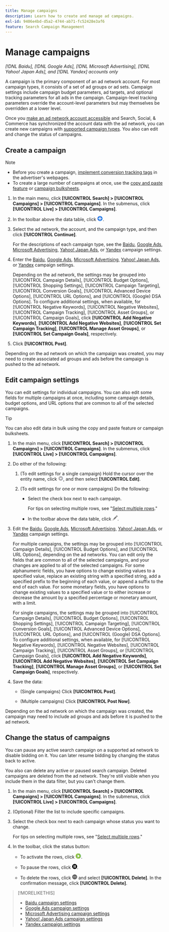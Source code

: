 ```yaml
---
title: Manage campaigns
description: Learn how to create and manage ad campaigns.
exl-id: 9406e4bd-d5a2-4744-ab71-fc52428e3af6
feature: Search Campaign Management
---
```

# Manage campaigns

*[!DNL Baidu], [!DNL Google Ads], [!DNL Microsoft Advertising], [!DNL Yahoo! Japan Ads], and [!DNL Yandex] accounts only*

A campaign is the primary component of an ad network account. For most campaign types, it consists of a set of ad groups or ad sets. Campaign settings include campaign budget parameters, ad targets, and optional tracking parameters for all ads in the campaign. Campaign-level tracking parameters override the account-level parameters but may themselves be overridden at a lower level.

Once you [make an ad network account accessible](/help/search-social-commerce/campaign-management/accounts/ad-network-account-manage.md) and Search, Social, & Commerce has synchronized the account data with the ad network, you can create new campaigns with [supported campaign types](/help/search-social-commerce/introduction/supported-inventory.md). You also can edit and change the status of campaigns.

## Create a campaign

>[!NOTE]
>
>* Before you create a campaign, [implement conversion tracking tags](/help/search-social-commerce/tracking/conversion-tracking-about.md) in the advertiser's webpages.
>* To create a large number of campaigns at once, use the [copy and paste feature](/help/search-social-commerce/campaign-management/campaigns/copy-paste.md) or [campaign bulksheets](/help/search-social-commerce/campaign-management/bulksheets/bulksheet-about.md).

1. In the main menu, click **[!UICONTROL Search] > [!UICONTROL Campaigns] > [!UICONTROL Campaigns]**. In the submenus, click **[!UICONTROL Live] > [!UICONTROL Campaigns]**.

1. In the toolbar above the data table, click ![Create](/help/search-social-commerce/assets/add.png "Create").

1. Select the ad network, the account, and the campaign type, and then click **[!UICONTROL Continue]**.
   
   For the descriptions of each campaign type, see the [Baidu](/help/search-social-commerce/campaign-management/campaigns/campaign-settings-baidu.md), [Google Ads](/help/search-social-commerce/campaign-management/campaigns/campaign-settings-google.md), [Microsoft Advertising](/help/search-social-commerce/campaign-management/campaigns/campaign-settings-microsoft.md), [Yahoo! Japan Ads](/help/search-social-commerce/campaign-management/campaigns/campaign-settings-yahoo-japan.md), or [Yandex](/help/search-social-commerce/campaign-management/campaigns/campaign-settings-yandex.md) campaign settings.

1. Enter the [Baidu](/help/search-social-commerce/campaign-management/campaigns/campaign-settings-baidu.md), [Google Ads](/help/search-social-commerce/campaign-management/campaigns/campaign-settings-google.md), [Microsoft Advertising](/help/search-social-commerce/campaign-management/campaigns/campaign-settings-microsoft.md), [Yahoo! Japan Ads](/help/search-social-commerce/campaign-management/campaigns/campaign-settings-yahoo-japan.md), or [Yandex](/help/search-social-commerce/campaign-management/campaigns/campaign-settings-yandex.md) campaign settings.

   Depending on the ad network, the settings may be grouped into [!UICONTROL Campaign Details], [!UICONTROL Budget Options], [!UICONTROL Shopping Settings], [!UICONTROL Campaign Targeting], [!UICONTROL Conversion Goals], [!UICONTROL Advanced Device Options], [!UICONTROL URL Options], and [!UICONTROL (Google) DSA Options]. To configure additional settings, when available, for [!UICONTROL Negative Keywords], [!UICONTROL Negative Websites], [!UICONTROL Campaign Tracking], [!UICONTROL Asset Groups], or [!UICONTROL Campaign Goals], click **[!UICONTROL Add Negative Keywords]**, **[!UICONTROL Add Negative Websites]**, **[!UICONTROL Set Campaign Tracking]**, **[!UICONTROL Manage Asset Groups]**, or **[!UICONTROL Set Campaign Goals]**, respectively.

1. Click **[!UICONTROL Post]**.

Depending on the ad network on which the campaign was created, you may need to create associated ad groups and ads before the campaign is pushed to the ad network.

## Edit campaign settings

You can edit settings for individual campaigns. You can also edit some fields for multiple campaigns at once, including some campaign details, budget options, and URL options that are common to all of the selected campaigns.

>[!TIP]
>
>You can also edit data in bulk using the copy and paste feature or campaign bulksheets.

1. In the main menu, click **[!UICONTROL Search] > [!UICONTROL Campaigns] > [!UICONTROL Campaigns]**. In the submenus, click **[!UICONTROL Live] > [!UICONTROL Campaigns]**.

1. Do either of the following:

   1. (To edit settings for a single campaign) Hold the cursor over the entity name, click ![Menu icon](/help/search-social-commerce/assets/arrow-dropdown-menu.png "Menu icon"), and then select **[!UICONTROL Edit]**.
   
   1. (To edit settings for one or more campaigns) Do the following:
   
      * Select the check box next to each campaign.
        
        For tips on selecting multiple rows, see "[Select multiple rows](/help/search-social-commerce/common-tasks/navigation-editing-selection/multiple-rows-select.md)."
     
      * In the toolbar above the data table, click ![Edit](/help/search-social-commerce/assets/edit.png "Edit").

1. Edit the [Baidu](/help/search-social-commerce/campaign-management/campaigns/campaign-settings-baidu.md), [Google Ads](/help/search-social-commerce/campaign-management/campaigns/campaign-settings-google.md), [Microsoft Advertising](/help/search-social-commerce/campaign-management/campaigns/campaign-settings-microsoft.md), [Yahoo! Japan Ads](/help/search-social-commerce/campaign-management/campaigns/campaign-settings-yahoo-japan.md), or [Yandex](/help/search-social-commerce/campaign-management/campaigns/campaign-settings-yandex.md) campaign settings.

   For multiple campaigns, the settings may be grouped into [!UICONTROL Campaign Details], [!UICONTROL Budget Options], and [!UICONTROL URL Options], depending on the ad networks. You can edit only the fields that are common to all of the selected campaigns, and your changes are applied to all of the selected campaigns. For some alphanumeric fields, you have options to change existing values to a specified value, replace an existing string with a specified string, add a specified prefix to the beginning of each value, or append a suffix to the end of each value. For some monetary fields, you have options to change existing values to a specified value or to either increase or decrease the amount by a specified percentage or monetary amount, with a limit.

   For single campaigns, the settings may be grouped into [!UICONTROL Campaign Details], [!UICONTROL Budget Options], [!UICONTROL Shopping Settings], [!UICONTROL Campaign Targeting], [!UICONTROL Conversion Goals], [!UICONTROL Advanced Device Options], [!UICONTROL URL Options], and [!UICONTROL (Google) DSA Options]. To configure additional settings, when available, for [!UICONTROL Negative Keywords], [!UICONTROL Negative Websites], [!UICONTROL Campaign Tracking], [!UICONTROL Asset Groups], or [!UICONTROL Campaign Goals], click **[!UICONTROL Add Negative Keywords]**, **[!UICONTROL Add Negative Websites]**, **[!UICONTROL Set Campaign Tracking]**, **[!UICONTROL Manage Asset Groups]**, or **[!UICONTROL Set Campaign Goals]**, respectively.

1. Save the data:
   
   * (Single campaigns) Click **[!UICONTROL Post]**.

   * (Multiple campaigns) Click **[!UICONTROL Post Now]**.

Depending on the ad network on which the campaign was created, the campaign may need to include ad groups and ads before it is pushed to the ad network.

## Change the status of campaigns

You can pause any active search campaign on a supported ad network to disable bidding on it. You can later resume bidding by changing the status back to active.

You also can delete any active or paused search campaign. Deleted campaigns are deleted from the ad network. They're still visible when you include them in the data filter, but you can't change them.

1. In the main menu, click **[!UICONTROL Search] > [!UICONTROL Campaigns] > [!UICONTROL Campaigns]**. In the submenus, click **[!UICONTROL Live] > [!UICONTROL Campaigns]**.

1. (Optional) Filter the list to include specific campaigns.

1. Select the check box next to each campaign whose status you want to change.

   For tips on selecting multiple rows, see "[Select multiple rows](/help/search-social-commerce/common-tasks/navigation-editing-selection/multiple-rows-select.md)."

1. In the toolbar, click the status button:

   * To activate the rows, click ![Activate](/help/search-social-commerce/assets/activate.png "Activate").
   
   * To pause the rows, click ![Pause](/help/search-social-commerce/assets/pause.png "Pause").
   
   * To delete the rows, click ![More](/help/search-social-commerce/assets/more.png "More") and select **[!UICONTROL Delete]**. In the confirmation message, click **[!UICONTROL Delete]**.

>[!MORELIKETHIS]
>
>* [Baidu campaign settings](/help/search-social-commerce/campaign-management/campaigns/campaign-settings-baidu.md)
>* [Google Ads campaign settings](/help/search-social-commerce/campaign-management/campaigns/campaign-settings-google.md)
>* [Microsoft Advertising campaign settings](/help/search-social-commerce/campaign-management/campaigns/campaign-settings-microsoft.md)
>* [Yahoo! Japan Ads campaign settings](/help/search-social-commerce/campaign-management/campaigns/campaign-settings-yahoo-japan.md)
>* [Yandex campaign settings](/help/search-social-commerce/campaign-management/campaigns/campaign-settings-yandex.md)
